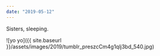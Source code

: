 ```yaml
---
date: "2019-05-12"
---
```


Sisters, sleeping.

![yo yo]({{ site.baseurl }}/assets/images/2019/tumblr_preszcCm4g1qlj3bd_540.jpg)
